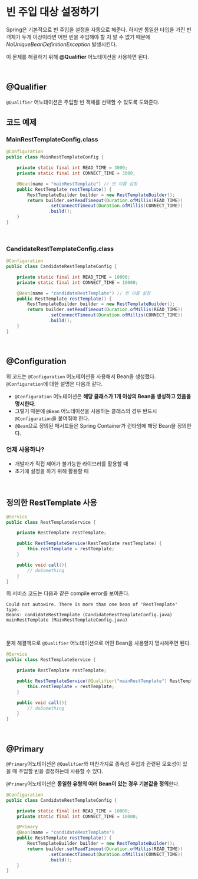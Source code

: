 # 빈 주입 대상 설정하기

Spring은 기본적으로 빈 주입을 설정을 자동으로 해준다. 하지만 동일한 타입을 가진 빈 객체가 두개 이상이라면 어떤 빈을 주입해야 할 지 알 수 없기 때문에 *NoUniqueBeanDefinitionException* 발생시킨다.

이 문제를 해결하기 위해 **@Qualifier** 어노테이션을 사용하면 된다.

</br >

## @Qualifier

`@Qualifier` 어노테이션은 주입할 빈 객체를 선택할 수 있도록 도와준다.

## 코드 예제

### MainRestTemplateConfig.class

~~~java
@Configuration
public class MainRestTemplateConfig {

    private static final int READ_TIME = 3000;
    private static final int CONNECT_TIME = 3000;

    @Bean(name = "mainRestTemplate") // 빈 이름 설정
    public RestTemplate restTemplate() {
        RestTemplateBuilder builder = new RestTemplateBuilder();
        return builder.setReadTimeout(Duration.ofMillis(READ_TIME))
                .setConnectTimeout(Duration.ofMillis(CONNECT_TIME))
                .build();
    }
}
~~~

</br >

### CandidateRestTemplateConfig.class

~~~java
@Configuration
public class CandidateRestTemplateConfig {

    private static final int READ_TIME = 10000;
    private static final int CONNECT_TIME = 10000;

    @Bean(name = "candidateRestTemplate") // 빈 이름 설정
    public RestTemplate restTemplate() {
        RestTemplateBuilder builder = new RestTemplateBuilder();
        return builder.setReadTimeout(Duration.ofMillis(READ_TIME))
                .setConnectTimeout(Duration.ofMillis(CONNECT_TIME))
                .build();
    }
}

~~~

</br >

## @Configuration

위 코드는 `@Configuration` 어노테이션을 사용해서 Bean을 생성했다. `@Configuration`에 대한 설명은 다음과 같다.

- `@Configuration` 어노테이션은 **해당 클래스가 1개 이상의 Bean을 생성하고 있음을 명시한다.**
- 그렇기 때문에 `@Bean` 어노테이션을 사용하는 클래스의 경우 반드시 `@Configuration`을 붙여줘야 한다.
- `@Bean`으로 정의된 메서드들은 Spring Container가 런타임에 해당 Bean을 정의한다.

### 언제 사용하나?

- 개발자가 직접 제어가 불가능한 라이브러를 활용할 때
- 초기에 설정을 하기 위해 활용할 때

</br >

## 정의한 RestTemplate 사용

```java
@Service
public class RestTemplateService {

    private RestTemplate restTemplate;

    public RestTemplateService(RestTemplate restTemplate) {
        this.restTemplate = restTemplate;
    }

    public void call(){
        // doSomething
    }
}
```

위 서비스 코드는 다음과 같은 compile error를 보여준다.

~~~
Could not autowire. There is more than one bean of 'RestTemplate' type.
Beans: candidateRestTemplate (CandidateRestTemplateConfig.java)
mainRestTemplate (MainRestTemplateConfig.java)
~~~

</br >

문제 해결책으로 `@Qualifier` 어노테이션으로 어떤 Bean을 사용할지 명시해주면 된다.

~~~java
@Service
public class RestTemplateService {

    private RestTemplate restTemplate;

    public RestTemplateService(@Qualifier("mainRestTemplate") RestTemplate restTemplate) {
        this.restTemplate = restTemplate;
    }

    public void call(){
        // doSomething
    }
}
~~~

</br >

## @Primary

`@Primary`어노테이션은 `@Qualifier`와 마찬가지로 종속성 주입과 관련된 모호성이 있을 때 주입할 빈을 결정하는데 사용할 수 있다.

`@Primary`어노테이션은 **동일한 유형의 여러 Bean이 있는 경우 기본값을 정의**한다.

~~~java
@Configuration
public class CandidateRestTemplateConfig {

    private static final int READ_TIME = 10000;
    private static final int CONNECT_TIME = 10000;

    @Primary
    @Bean(name = "candidateRestTemplate")
    public RestTemplate restTemplate() {
        RestTemplateBuilder builder = new RestTemplateBuilder();
        return builder.setReadTimeout(Duration.ofMillis(READ_TIME))
                .setConnectTimeout(Duration.ofMillis(CONNECT_TIME))
                .build();
    }
}
~~~

